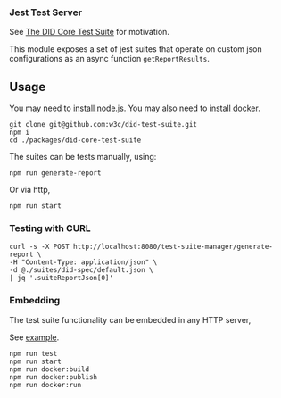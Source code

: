 ### Jest Test Server

See [The DID Core Test Suite](https://w3c.github.io/did-test-suite/) for motivation.

This module exposes a set of jest suites that operate on custom json configurations as an async function `getReportResults`.

## Usage

You may need to [install node.js](https://nodejs.org/en/).
You may also need to [install docker](https://docs.docker.com/get-docker/).

```
git clone git@github.com:w3c/did-test-suite.git
npm i
cd ./packages/did-core-test-suite
```

The suites can be tests manually, using:

```
npm run generate-report
```

Or via http,

```
npm run start
```

### Testing with CURL

```
curl -s -X POST http://localhost:8080/test-suite-manager/generate-report \
-H "Content-Type: application/json" \
-d @./suites/did-spec/default.json \
| jq '.suiteReportJson[0]'
```

### Embedding

The test suite functionality can be embedded in any HTTP server,

See [example](./routes/index.js).

```
npm run test
npm run start
npm run docker:build
npm run docker:publish
npm run docker:run
```
